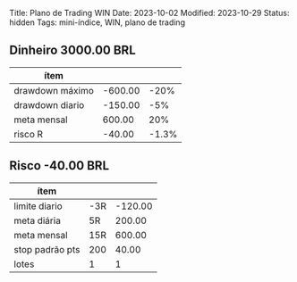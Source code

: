 Title: Plano de Trading WIN
Date: 2023-10-02
Modified: 2023-10-29
Status: hidden
Tags: mini-índice, WIN, plano de trading

## Dinheiro 3000.00 BRL

| ítem |  |  |
| --- | --- | --- |
| drawdown máximo | -600.00 | -20% |
| drawdown diario | -150.00 | -5% |
| meta mensal | 600.00 | 20% |
| risco R | -40.00 | -1.3% |

## Risco  -40.00 BRL

| ítem |  | |
| ---- | ---- | ---- |
| limite diario | -3R | -120.00 |
| meta diária | 5R | 200.00 |
| meta mensal | 15R | 600.00 |
| stop padrão pts | 200 | 40.00 |
| lotes | 1 | 1 |
